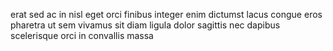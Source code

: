 erat sed ac in nisl eget orci finibus integer enim dictumst lacus congue eros
pharetra ut sem vivamus sit diam ligula dolor sagittis nec dapibus scelerisque
orci in convallis massa